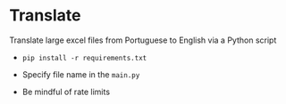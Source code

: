 # Translate

Translate large excel files from Portuguese to English via a Python script

- ```pip install -r requirements.txt```

- Specify file name in the `main.py`   
- Be mindful of rate limits
